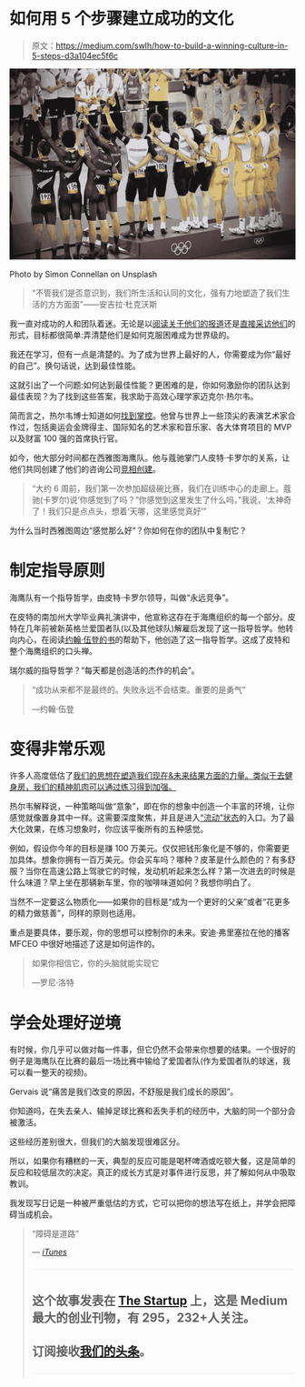 # 如何用 5 个步骤建立成功的文化

> 原文：<https://medium.com/swlh/how-to-build-a-winning-culture-in-5-steps-d3a104ec5f6c>

![](img/61cbe40d22afdd255136d733227a6427.png)

Photo by Simon Connellan on Unsplash

> “不管我们是否意识到，我们所生活和认同的文化，强有力地塑造了我们生活的方方面面”——安吉拉·杜克沃斯

我一直对成功的人和团队着迷。无论是以[阅读关于他们的报道](/@TomAlaimo_TTGT/5-books-that-can-change-your-life-in-2018-75c36ba397e4)还是[直接采访他们](https://soundcloud.com/ryan-warner-799706255)的形式，目标都很简单:弄清楚他们是如何克服困难成为世界级的。

我还在学习，但有一点是清楚的。为了成为世界上最好的人，你需要成为你“最好的自己”。换句话说，达到最佳性能。

这就引出了一个问题:如何达到最佳性能？更困难的是，你如何激励你的团队达到最佳表现？为了找到这些答案，我求助于高效心理学家迈克尔·热尔韦。

简而言之，热尔韦博士知道如何[找到掌控](https://findingmastery.net/)。他曾与世界上一些顶尖的表演艺术家合作过，包括奥运会金牌得主、国际知名的艺术家和音乐家、各大体育项目的 MVP 以及财富 100 强的首席执行官。

如今，他大部分时间都在西雅图海鹰队。他与蔻驰掌门人皮特·卡罗尔的关系，让他们共同创建了他们的咨询公司[竞相创建](http://competetocreate.net/)。

> “大约 6 周前，我们第一次参加超级碗比赛，我们在训练中心的走廊上。蔻驰(卡罗尔)说‘你感觉到了吗？“你感觉到这里发生了什么吗，”我说，‘太神奇了！我们只是点点头，想着‘天哪，这里感觉真好’”

为什么当时西雅图周边“感觉那么好”？你如何在你的团队中复制它？

# **制定指导原则**

海鹰队有一个指导哲学，由皮特·卡罗尔领导，叫做“永远竞争”。

在皮特的南加州大学毕业典礼演讲中，他宣称这存在于海鹰组织的每一个部分。皮特在几年前被新英格兰爱国者队(以及其他球队)解雇后发现了这一指导哲学。他转向内心，在阅读[约翰·伍登的书](https://en.wikipedia.org/wiki/John_Wooden)的帮助下，他创造了这一指导哲学。这成了皮特和整个海鹰组织的口头禅。

瑞尔威的指导哲学？“每天都是创造活的杰作的机会”。

> “成功从来都不是最终的。失败永远不会结束。重要的是勇气”
> 
> —约翰·伍登

# 变得非常乐观

许多人高度低估了[我们的思想在塑造我们现在&未来结果方面的力量。类似于去健身房，我们的精神肌肉可以通过练习得到加强。](/@TomAlaimo_TTGT/how-self-belief-can-change-your-life-f7687ba9ef47)

热尔韦解释说，一种策略叫做“意象”，即在你的想象中创造一个丰富的环境，让你感觉就像置身其中一样。这需要深度聚焦，并且是进入[“流动”状态](https://en.wikipedia.org/wiki/Flow_(psychology))的入口。为了最大化效果，在练习想象时，你应该平衡所有的五种感觉。

例如，假设你今年的目标是赚 100 万美元。仅仅把钱形象化是不够的，你需要更加具体。想象你拥有一百万美元。你会买车吗？哪种？皮革是什么颜色的？有多舒服？当你在高速公路上驾驶它的时候，发动机听起来怎么样？第一次进去的时候是什么味道？早上坐在那辆新车里，你的咖啡味道如何？我想你明白了。

当然不一定要这么物质化——如果你的目标是“成为一个更好的父亲”或者“花更多的精力做慈善”，同样的原则也适用。

重点是要具体，要乐观，你的思想可以控制你的未来。安迪·弗里塞拉在他的播客 MFCEO 中很好地描述了这是如何运作的。

> 如果你相信它，你的头脑就能实现它
> 
> —罗尼·洛特

# 学会处理好逆境

有时候，你几乎可以做对每一件事，但它仍然不会带来你想要的结果。一个很好的例子是海鹰队在比赛的最后一场比赛中输给了爱国者队(作为爱国者队的球迷，我可以看一整天的视频)。

Gervais 说“痛苦是我们改变的原因，不舒服是我们成长的原因”。

你知道吗，在失去亲人、输掉足球比赛和丢失手机的经历中，大脑的同一个部分会被激活。

这些经历差别很大，但我们的大脑发现很难区分。

所以，如果你有糟糕的一天，典型的反应可能是喝杯啤酒或吃顿大餐，这是简单的反应和较低层次的决定。真正的成长方式是对事件进行反思，并了解如何从中吸取教训。

我发现写日记是一种被严重低估的方式，它可以把你的想法写在纸上，并学会把障碍当成机会。

> “障碍是道路”
> 
> — [*iTunes*](https://medium.com/u/2e2701ae378f#iTunes)
> 
> ![](img/731acf26f5d44fdc58d99a6388fe935d.png)
> 
> ## 这个故事发表在 [The Startup](https://medium.com/swlh) 上，这是 Medium 最大的创业刊物，有 295，232+人关注。
> 
> ## 订阅接收[我们的头条](http://growthsupply.com/the-startup-newsletter/)。
> 
> ![](img/731acf26f5d44fdc58d99a6388fe935d.png)
